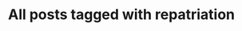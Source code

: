 ---
layout: tag
title: "All posts tagged with repatriation"
permalink: /weblog/tags/repatriation/
taxonomy: repatriation
---